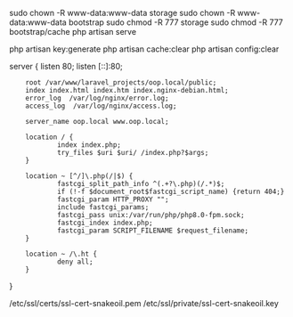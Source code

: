 sudo chown -R www-data:www-data storage
sudo chown -R www-data:www-data bootstrap
sudo chmod -R 777 storage
sudo chmod -R 777 bootstrap/cache
php artisan serve

php artisan key:generate
php artisan cache:clear 
php artisan config:clear

server {
        listen 80;
        listen [::]:80;

        root /var/www/laravel_projects/oop.local/public;
        index index.html index.htm index.nginx-debian.html;
        error_log  /var/log/nginx/error.log;
        access_log  /var/log/nginx/access.log;

        server_name oop.local www.oop.local;

        location / {
                index index.php;
                try_files $uri $uri/ /index.php?$args;
        }

        location ~ [^/]\.php(/|$) {
                fastcgi_split_path_info ^(.+?\.php)(/.*)$;
                if (!-f $document_root$fastcgi_script_name) {return 404;}
                fastcgi_param HTTP_PROXY "";
                include fastcgi_params;
                fastcgi_pass unix:/var/run/php/php8.0-fpm.sock;
                fastcgi_index index.php;
                fastcgi_param SCRIPT_FILENAME $request_filename;
        }

        location ~ /\.ht {
                deny all;
        }
}

/etc/ssl/certs/ssl-cert-snakeoil.pem
/etc/ssl/private/ssl-cert-snakeoil.key
